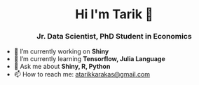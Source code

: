 <h1 align="center">Hi I'm Tarik 👋</h1>
<h3 align="center">Jr. Data Scientist, PhD Student in Economics </h3>

- 🔭 I’m currently working on **Shiny**
- 🌱 I’m currently learning **Tensorflow, Julia Language**
- 💬 Ask me about **Shiny, R, Python**
- 📫 How to reach me: atarikkarakas@gmail.com

